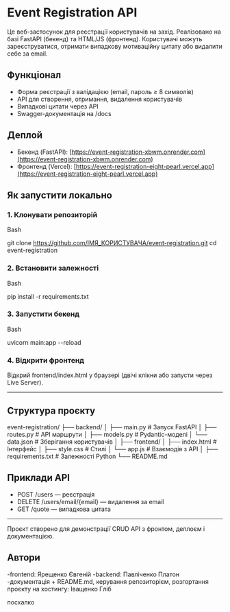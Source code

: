 # Event Registration API

Це веб-застосунок для реєстрації користувачів на захід. Реалізовано на базі FastAPI (бекенд) та HTML/JS (фронтенд). Користувачі можуть зареєструватися, отримати випадкову мотиваційну цитату або видалити себе за email.

## Функціонал

* Форма реєстрації з валідацією (email, пароль ≥ 8 символів)
* API для створення, отримання, видалення користувачів
* Випадкові цитати через API
* Swagger-документація на /docs

## Деплой

* Бекенд (FastAPI): [https://event-registration-xbwm.onrender.com](https://event-registration-xbwm.onrender.com)
* Фронтенд (Vercel): [https://event-registration-eight-pearl.vercel.app](https://event-registration-eight-pearl.vercel.app)

## Як запустити локально

### 1. Клонувати репозиторій

Bash

git clone https://github.com/ІМЯ_КОРИСТУВАЧА/event-registration.git
cd event-registration

### 2. Встановити залежності

Bash

pip install -r requirements.txt

### 3. Запустити бекенд

Bash

uvicorn main:app --reload

### 4. Відкрити фронтенд

Відкрий frontend/index.html у браузері (двічі клікни або запусти через Live Server).

---

## Структура проєкту

event-registration/
├── backend/
│   ├── main.py          # Запуск FastAPI
│   ├── routes.py        # API маршрути
│   ├── models.py        # Pydantic-моделі
│   └── data.json        # Зберігання користувачів
│
├── frontend/
│   ├── index.html       # Інтерфейс
│   ├── style.css        # Стилі
│   └── app.js           # Взаємодія з API
│
├── requirements.txt     # Залежності Python
└── README.md

## Приклади API

* POST /users — реєстрація
* DELETE /users/email/{email} — видалення за email
* GET /quote — випадкова цитата

---

Проєкт створено для демонстрації CRUD API з фронтом, деплоєм і документацією.

## Автори
-frontend: Ярещенко Євгеній
-backend: Павліченко Платон
-документація + README.md, керування репозиторієм, розгортання проєкту на хостингу: Іващенко Гліб



посхалко

